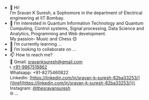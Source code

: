 - 👋 Hi!\
  I’m Sravan K Suresh, a Sophomore in the department of Electrical engineering at IIT Bombay.
- 👀 I’m interested in Quantum Information Technology and Quantum Computing, Control systems, Signal processing, Data Science and Analytics, Programming and Web development. \
  My passion- Music and Chess 😊
- 🌱 I’m currently learning ...
- 💞️ I’m looking to collaborate on ...
- 📫 How to reach me?\
  📧 Gmail: [sravanksuresh@gmail.com](\href{mailto:sravanksuresh@gmail.com})\
  📞 [+91-9867518862](href{tel:+91-9867518862})\
  Whatsapp: +91-8275460822\
  LinkedIn: [https://linkedin.com/in/sravan-k-suresh-82ba33253/](\href{https://linkedin.com/in/sravan-k-suresh-82ba33253/})\
  Instagram: [@thesravansuresh](\href{https://www.instagram.com/thesravansuresh/})\
  🌐 ...

<!---
SRAVAN-IITB/SRAVAN-IITB is a ✨ special ✨ repository because its `README.md` (this file) appears on your GitHub profile.
You can click the Preview link to take a look at your changes.
--->
